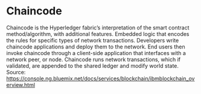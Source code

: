 # Chaincode

Chaincode is the Hyperledger fabric’s interpretation of the smart contract
method/algorithm, with additional features. Embedded logic that encodes the
rules for specific types of network transactions. Developers write chaincode
applications and deploy them to the network. End users then invoke
chaincode through a client-side application that interfaces with a network
peer, or node. Chaincode runs network transactions, which if validated, are
appended to the shared ledger and modify world state.
Source: https://console.ng.bluemix.net/docs/services/blockchain/ibmblockchain_overview.html

